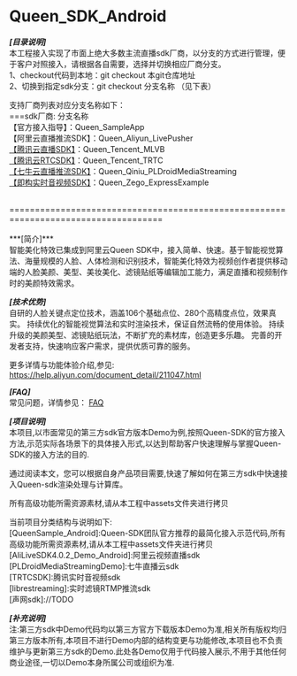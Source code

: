 # Queen_SDK_Android
***[目录说明]***</br>
本工程接入实现了市面上绝大多数主流直播sdk厂商，以分支的方式进行管理，便于客户对照接入，请根据各自需要，选择并切换相应厂商分支。</br>
1、checkout代码到本地：git checkout 本git仓库地址</br>
2、切换到指定sdk分支：git checkout 分支名称 （见下表）</br>

支持厂商列表对应分支名称如下：</br>
===sdk厂商: 分支名称</br>
【官方接入指导】：Queen_SampleApp</br>
【阿里云直播推流SDK】：Queen_Aliyun_LivePusher</br>
[【腾讯云直播SDK】](https://github.com/LiteAVSDK/Live_Android/tree/main/MLVB-API-Example)：Queen_Tencent_MLVB</br>
[【腾讯云RTCSDK】](https://github.com/tencentyun/TRTCSDK)：Queen_Tencent_TRTC</br>
[【七牛云直播推流SDK】](https://developer.qiniu.com/pili/3718/PLDroidMediaStreaming-quick-start)：Queen_Qiniu_PLDroidMediaStreaming</br>
[【即构实时音视频SDK】](https://doc-zh.zego.im/article/3125)：Queen_Zego_ExpressExample</br>




</br>
====================================================================================
</br>

</br>
***[简介]***</br>
智能美化特效已集成到阿里云Queen SDK中，接入简单、快速。基于智能视觉算法、海量规模的人脸、人体检测和识别技术，智能美化特效为视频创作者提供移动端的人脸美颜、美型、美妆美化、滤镜贴纸等编辑加工能力，满足直播和视频制作时的美颜特效需求。

***[技术优势]***</br>
自研的人脸关键点定位技术，涵盖106个基础点位、280个高精度点位，效果真实。
持续优化的智能视觉算法和实时渲染技术，保证自然流畅的使用体验。
持续升级的美颜美型、滤镜贴纸玩法，不断扩充的素材库，创造更多乐趣。
完善的开发者支持，快速响应客户需求，提供优质可靠的服务。

更多详情与功能体验介绍,参见:
https://help.aliyun.com/document_detail/211047.html

***[FAQ]***</br>
常见问题，详情参见：
[FAQ](https://github.com/aliyunvideo/Queen_SDK_Android/blob/main/FAQ.md "Queen使用FAQ")


***[项目说明]***</br>
本项目,以市面常见的第三方sdk官方版本Demo为例,按照Queen-SDK的官方接入方法,示范实际各场景下的具体接入形式,以达到帮助客户快速理解与掌握Queen-SDK的接入方法的目的.

通过阅读本文，您可以根据自身产品项目需要,快速了解如何在第三方sdk中快速接入Queen-sdk渲染处理与计算库。

所有高级功能所需资源素材,请从本工程中assets文件夹进行拷贝

当前项目分类结构与说明如下:</br>
[QueenSample_Android]:Queen-SDK团队官方推荐的最简化接入示范代码,所有高级功能所需资源素材,请从本工程中assets文件夹进行拷贝</br>
[AliLiveSDK4.0.2_Demo_Android]:阿里云视频直播sdk</br>
[PLDroidMediaStreamingDemo]:七牛直播云sdk</br>
[TRTCSDK]:腾讯实时音视频sdk</br>
[librestreaming]:实时滤镜RTMP推流sdk</br>
[声网sdk]://TODO</br>



***[补充说明]***</br>
注:第三方sdk中Demo代码均以第三方官方下载版本Demo为准,相关所有版权均归第三方版本所有,本项目不进行Demo内部的结构变更与功能修改,本项目也不负责维护与更新第三方sdk的Demo.此处各Demo仅用于代码接入展示,不用于其他任何商业途径,一切以Demo本身所属公司或组织为准.
